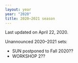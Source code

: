 ```yaml
---
layout: year
year: "2020"
title: 2020–2021 season
---
```


Last updated on April 22, 2020.

Unannounced 2020–2021 sets:

* SUN postponed to Fall 2020??
* WORKSHOP 2??
